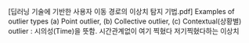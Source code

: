 [딥러닝 기술에 기반한 사용자 이동 경로의 이상치 탐지 기법.pdf]
Examples of outlier types (a) Point outlier, (b) Collective outlier, (c) Contextual(상황별) outlier : 시의성(Time)을 뜻함. 시간관계없이 여기 찍혔다 저기찍혔다하는 이상치
